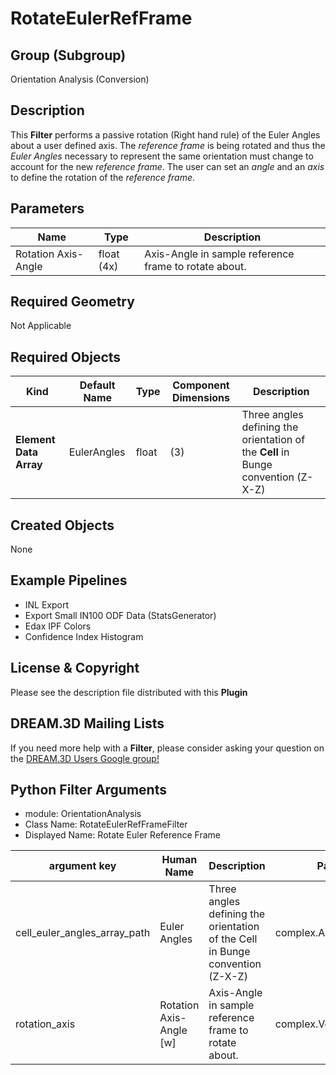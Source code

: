 # RotateEulerRefFrame

## Group (Subgroup) ##

Orientation Analysis (Conversion)

## Description ##

This **Filter** performs a passive rotation (Right hand rule) of the Euler Angles about a user defined axis. The *reference frame* is being rotated and thus the *Euler Angles* necessary to represent the same orientation must change to account for the new *reference frame*.  The user can set an *angle* and an *axis* to define the rotation of the *reference frame*.

## Parameters ##

| Name | Type | Description |
|------|------|-------------|
| Rotation Axis-Angle | float (4x) | Axis-Angle in sample reference frame to rotate about. |

## Required Geometry ##

Not Applicable

## Required Objects ##

| Kind | Default Name | Type | Component Dimensions | Description |
|------|--------------|------|----------------------|-------------|
| **Element Data Array** | EulerAngles | float | (3) | Three angles defining the orientation of the **Cell** in Bunge convention (Z-X-Z) |

## Created Objects ##

None

## Example Pipelines ##

+ INL Export
+ Export Small IN100 ODF Data (StatsGenerator)
+ Edax IPF Colors
+ Confidence Index Histogram

## License & Copyright ##

Please see the description file distributed with this **Plugin**

## DREAM.3D Mailing Lists ##

If you need more help with a **Filter**, please consider asking your question on the [DREAM.3D Users Google group!](https://groups.google.com/forum/?hl=en#!forum/dream3d-users)



## Python Filter Arguments

+ module: OrientationAnalysis
+ Class Name: RotateEulerRefFrameFilter
+ Displayed Name: Rotate Euler Reference Frame

| argument key | Human Name | Description | Parameter Type |
|--------------|------------|-------------|----------------|
| cell_euler_angles_array_path | Euler Angles | Three angles defining the orientation of the Cell in Bunge convention (Z-X-Z) | complex.ArraySelectionParameter |
| rotation_axis | Rotation Axis-Angle [<ijk>w] | Axis-Angle in sample reference frame to rotate about. | complex.VectorFloat32Parameter |

